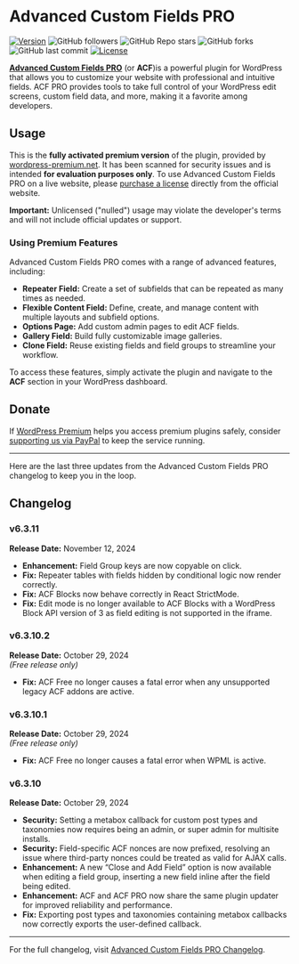 # Advanced Custom Fields PRO

[![Version](https://img.shields.io/badge/version-6.3.11-blue)](https://github.com/wordpress-premium/advanced-custom-fields-pro) ![GitHub followers](https://img.shields.io/github/followers/wordpress-premium?style=flat&color=lightblue) ![GitHub Repo stars](https://img.shields.io/github/stars/wordpress-premium/advanced-custom-fields-pro?style=flat&color=orange) ![GitHub forks](https://img.shields.io/github/forks/wordpress-premium/advanced-custom-fields-pro?style=flat) ![GitHub last commit](https://img.shields.io/github/last-commit/wordpress-premium/advanced-custom-fields-pro) [![License](https://img.shields.io/badge/license-GPL--2.0%2B-green)](https://github.com/wordpress-premium/advanced-custom-fields-pro/blob/main/LICENSE)

[**Advanced Custom Fields PRO**](https://www.advancedcustomfields.com/) (or **ACF**)is a powerful plugin for WordPress that allows you to customize your website with professional and intuitive fields. ACF PRO provides tools to take full control of your WordPress edit screens, custom field data, and more, making it a favorite among developers.

## Usage

This is the **fully activated premium version** of the plugin, provided by [wordpress-premium.net](https://www.wordpress-premium.net). It has been scanned for security issues and is intended **for evaluation purposes only**. To use Advanced Custom Fields PRO on a live website, please [purchase a license](https://www.advancedcustomfields.com/pro/) directly from the official website.

**Important:** Unlicensed ("nulled") usage may violate the developer's terms and will not include official updates or support.

### Using Premium Features

Advanced Custom Fields PRO comes with a range of advanced features, including:

- **Repeater Field:** Create a set of subfields that can be repeated as many times as needed.
- **Flexible Content Field:** Define, create, and manage content with multiple layouts and subfield options.
- **Options Page:** Add custom admin pages to edit ACF fields.
- **Gallery Field:** Build fully customizable image galleries.
- **Clone Field:** Reuse existing fields and field groups to streamline your workflow.

To access these features, simply activate the plugin and navigate to the **ACF** section in your WordPress dashboard.

## Donate

If [WordPress Premium](https://www.wordpress-premium.net/) helps you access premium plugins safely, consider [supporting us via PayPal](https://www.paypal.com/paypalme/thaikolja) to keep the service running.

---

Here are the last three updates from the Advanced Custom Fields PRO changelog to keep you in the loop.

## Changelog

### v6.3.11

**Release Date:** November 12, 2024  

- **Enhancement:** Field Group keys are now copyable on click.  
- **Fix:** Repeater tables with fields hidden by conditional logic now render correctly.  
- **Fix:** ACF Blocks now behave correctly in React StrictMode.  
- **Fix:** Edit mode is no longer available to ACF Blocks with a WordPress Block API version of 3 as field editing is not supported in the iframe.  

### v6.3.10.2

**Release Date:** October 29, 2024  
*(Free release only)*

- **Fix:** ACF Free no longer causes a fatal error when any unsupported legacy ACF addons are active.  

### v6.3.10.1

**Release Date:** October 29, 2024  
*(Free release only)*

- **Fix:** ACF Free no longer causes a fatal error when WPML is active.  

### v6.3.10

**Release Date:** October 29, 2024  

- **Security:** Setting a metabox callback for custom post types and taxonomies now requires being an admin, or super admin for multisite installs.  
- **Security:** Field-specific ACF nonces are now prefixed, resolving an issue where third-party nonces could be treated as valid for AJAX calls.  
- **Enhancement:** A new “Close and Add Field” option is now available when editing a field group, inserting a new field inline after the field being edited.  
- **Enhancement:** ACF and ACF PRO now share the same plugin updater for improved reliability and performance.  
- **Fix:** Exporting post types and taxonomies containing metabox callbacks now correctly exports the user-defined callback.  

---

For the full changelog, visit [Advanced Custom Fields PRO Changelog](https://www.advancedcustomfields.com/changelog/).